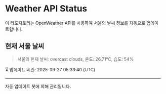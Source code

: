 
# Weather API Status

이 리포지토리는 OpenWeather API를 사용하여 서울의 날씨 정보를 자동으로 업데이트합니다.

## 현재 서울 날씨
> 서울의 현재 날씨: overcast clouds, 온도: 26.71°C, 습도: 54%

⏳ 업데이트 시간: 2025-09-27 05:33:40 (UTC)

---
자동 업데이트 봇에 의해 관리됩니다.
